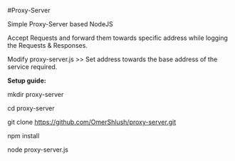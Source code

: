 #Proxy-Server

Simple Proxy-Server based NodeJS

Accept Requests and forward them towards specific address while logging the Requests & Responses.

Modify proxy-server.js >> Set address towards the base address of the service required.


**Setup guide:**

mkdir proxy-server

cd proxy-server

git clone https://github.com/OmerShlush/proxy-server.git

npm install

node proxy-server.js

